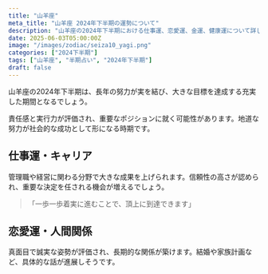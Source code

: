 ```yaml
---
title: "山羊座"
meta_title: "山羊座 2024年下半期の運勢について"
description: "山羊座の2024年下半期における仕事運、恋愛運、金運、健康運について詳しく解説します"
date: 2025-06-03T05:00:00Z
image: "/images/zodiac/seiza10_yagi.png"
categories: ["2024下半期"]
tags: ["山羊座", "半期占い", "2024年下半期"]
draft: false
---
```


山羊座の2024年下半期は、長年の努力が実を結び、大きな目標を達成する充実した期間となるでしょう。

責任感と実行力が評価され、重要なポジションに就く可能性があります。地道な努力が社会的な成功として形になる時期です。

## 仕事運・キャリア

管理職や経営に関わる分野で大きな成果を上げられます。信頼性の高さが認められ、重要な決定を任される機会が増えるでしょう。

> 「一歩一歩着実に進むことで、頂上に到達できます」

## 恋愛運・人間関係

真面目で誠実な姿勢が評価され、長期的な関係が築けます。結婚や家族計画など、具体的な話が進展しそうです。 